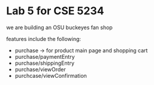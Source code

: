# Lab 5 for CSE 5234
we are building an OSU buckeyes fan shop

features include the following:
- purchase -> for product main page and shopping cart
- purchase/paymentEntry
- purchase/shippingEntry
- purchase/viewOrder
- purchcase/viewConfirmation
